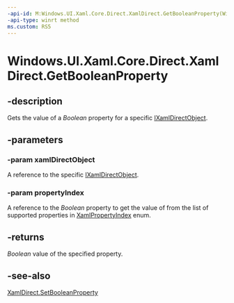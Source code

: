 ```yaml
---
-api-id: M:Windows.UI.Xaml.Core.Direct.XamlDirect.GetBooleanProperty(Windows.UI.Xaml.Core.Direct.IXamlDirectObject,Windows.UI.Xaml.Core.Direct.XamlPropertyIndex)
-api-type: winrt method
ms.custom: RS5
---
```


<!-- Method syntax.
public bool XamlDirect.GetBooleanProperty(IXamlDirectObject xamlDirectObject, XamlPropertyIndex propertyIndex)
-->

# Windows.UI.Xaml.Core.Direct.XamlDirect.GetBooleanProperty

## -description
Gets the value of a _Boolean_ property for a specific [IXamlDirectObject](ixamldirectobject.md).


## -parameters
### -param xamlDirectObject
A reference to the specific [IXamlDirectObject](ixamldirectobject.md).

### -param propertyIndex
A reference to the _Boolean_ property to get the value of from the list of supported properties in [XamlPropertyIndex](xamlpropertyindex.md) enum.

## -returns
_Boolean_ value of the specified property.

## -see-also
[XamlDirect.SetBooleanProperty](xamldirect_setbooleanproperty_717076083.md)

